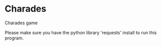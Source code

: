 # Charades
Charades game

Please make sure you have the python library 'requests' install to run this program.
